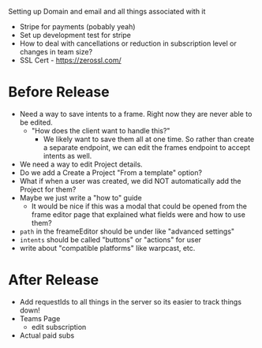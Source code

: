Setting up Domain and email and all things associated with it
- Stripe for payments (pobably yeah)
- Set up development test for stripe
- How to deal with cancellations or reduction in subscription level or changes in team size?
- SSL Cert - https://zerossl.com/


# Before Release
- Need a way to save intents to a frame. Right now they are never able to be edited.
    - "How does the client want to handle this?"
        - We likely want to save them all at one time. So rather than create a separate endpoint, we can edit the frames endpoint to accept intents as well.
- We need a way to edit Project details.
- Do we add a Create a Project "From a template" option?
- What if when a user was created, we did NOT automatically add the Project for them?
- Maybe we just write a "how to" guide
    - It would be nice if this was a modal that could be opened from the frame editor page that explained what fields were and how to use them?
- `path` in the freameEditor should be under like "advanced settings"
- `intents` should be called "buttons" or "actions" for user
- write about "compatible platforms" like warpcast, etc.


# After Release
- Add requestIds to all things in the server so its easier to track things down!
- Teams Page
    - edit subscription
- Actual paid subs
